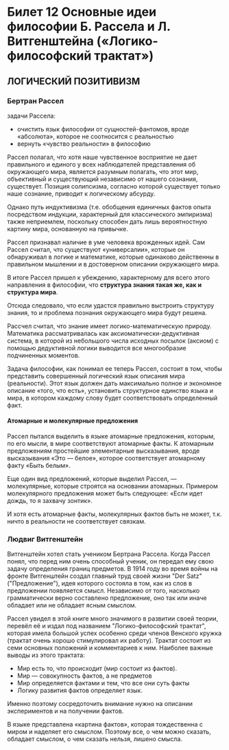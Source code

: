 # Билет 12  Основные идеи философии Б. Рассела и Л. Витгенштейна («Логико-философский трактат»)
## ЛОГИЧЕСКИЙ ПОЗИТИВИЗМ
### Бертран Рассел
задачи Рассела:
- очистить язык философии от сущностей-фантомов, вроде «абсолюта», которое не соотносится с реальностью
- вернуть «чувство реальности» в философию

Рассел полагал, что хотя наше чувственное восприятие не дает правильного и единого у всех наблюдателей представления об окружающего мира, является разумным полагать, что этот мир, объективный и существующий независимо от нашего сознания, существует. Позиция солипсизма, согласно которой существует только наше сознание, приводит к логическому абсурду.

Однако путь индуктивизма (т.е. обобщения единичных фактов опыта посредством индукции, характерный для классического эмпиризма) также неприемлем, поскольку способен дать лишь вероятностную картину мира, основанную на привычке.

Рассел признавал наличие в уме человека врожденных идей. Сам Рассел считал, что существуют «универсалии», которые он обнаруживал в логике и математике, которые одинаково действенны в правильном мышлении и в достоверном описании окружающего мира.

В итоге Рассел пришел к убеждению, характерному для всего этого направления в философии, что **структура знания такая же, как и структура мира**.

Отсюда следовало, что если удастся правильно выстроить структуру знания, то и проблема познания окружающего мира будут решена.

Рассчел считал, что знание имеет логико-математическую природу. Математика рассматривалась как аксиоматически-дедуктивная система, в которой из небольшого числа исходных посылок (аксиом) с помощью дедуктивной логики выводится все многообразие подчиненных моментов.

Задача философии, как понимал ее теперь Рассел, состоит в том, чтобы представить совершенный логический язык описания мира (реальности). Этот язык должен дать максимально полное и экономное описание «того, что есть», установить структурное единство языка и мира, в котором каждому слову будет соответствовать определенный факт.

#### Атомарные и молекулярные предложения
Рассел пытался выделить в языке атомарные предложения, которым, по его мысли, в мире соответствуют атомарные факты. К атомарным предложениям простейшие элементарные высказывания, вроде высказывания «Это — белое», которое соответствует атомарному факту «Быть белым».

Еще один вид предложений, которые выделил Рассел, — молекулярные, которые строятся на основании атомарных. Примером молекулярного предложения может быть следующее: «Если идет дождь, то я захвачу зонтик».

И хотя есть атомарные факты, молекулярных фактов быть не может, т.к. ничто в реальности не соответствует связкам.

### Людвиг Витгенштейн
Витгенштейн хотел стать учеником Бертрана Рассела. Когда Рассел понял, что перед ним очень способный ученик, он передал ему свою задачу определения границ предметов. В 1914 году во время войны на фронте Витгенштейн создал главный труд своей жизни "Der Satz" ("Предложение"), идея которого состояла в том, как из слов в предложении появляется смысл. Независимо от того, насколько грамматически верно составлено предложение, оно так или иначе обладает или не обладает ясным смыслом.

Рассел увидел в этой книге много значимого в развитии своей теории, перевёл её и издал под названием "Логико-философский трактат", которая имела большой успех особенно среди членов Венского кружка (трактат очень хорошо стимулировал их работу). Трактат состоит из семи основных положений и комментариев к ним. Наиболее важные выводы из этого трактата:
- Мир есть то, что происходит (мир состоит из фактов).
- Мир — совокупность фактов, а не предметов
- Мир определяется фактами и тем, что все они суть факты
- Логику развития фактов определяет язык.

Именно поэтому сосредоточить внимание нужно на описании экспериментов и на получении фактов.

В языке представлена «картина фактов», которая тождественна с миром и наделяет его смыслом. Поэтому все, о чем можно сказать, обладает смыслом, о чем сказать нельзя, лишено смысла.